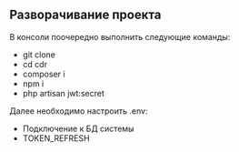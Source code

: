 ## Разворачивание проекта
В консоли поочередно выполнить следующие команды:
<ul>
    <li>git clone</li>
    <li>cd cdr</li>
    <li>composer i</li>
    <li>npm i</li>
    <li>php artisan jwt:secret</li>
</ul>

Далее необходимо настроить .env:
<ul>
    <li>Подключение к БД системы</li>
    <li>TOKEN_REFRESH</li>
</ul>
